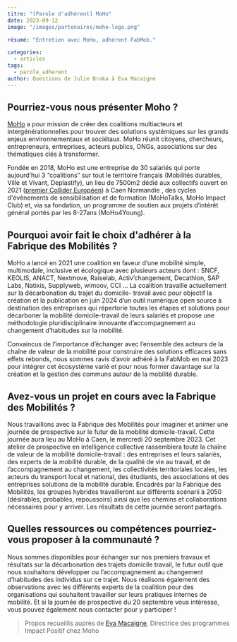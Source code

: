 ```yaml
---
titre: "[Parole d'adhérent] MoHo"
date: 2023-09-12
image: "/images/partenaires/moho-logo.png"

résumé: "Entretien avec MoHo, adhérent FabMob."

categories: 
  - articles
tags: 
  - parole_adherent
author: Questions de Julie Braka à Eva Macaigne
---
```


## Pourriez-vous nous présenter Moho ?

[MoHo](https://www.moho.co/fr/) a pour mission de créer des coalitions multiacteurs et intergénérationnelles pour trouver des solutions systémiques sur les grands enjeux environnementaux et sociétaux. MoHo réunit citoyens, chercheurs, entrepreneurs, entreprises, acteurs publics, ONGs, associations sur des thématiques clés à transformer.
   
Fondée en 2018, MoHo est une entreprise de 30 salariés qui porte aujourd’hui 3 “coalitions” sur tout le territoire français (Mobilités durables, Ville et Vivant, Deplastify), un lieu de 7500m2 dédié aux collectifs ouvert en 2021 ([premier Collider Européen](https://www.caennormandiedeveloppement.fr/investir/numerique/moho-caen/)) à Caen Normandie , des cycles d'événements de sensibilisation et de formation (MoHoTalks, MoHo Impact Club) et, via sa fondation, un programme de soutien aux projets d’intérêt général portés par les 8-27ans (MoHo4Young).

## Pourquoi avoir fait le choix d'adhérer à la Fabrique des Mobilités ?

MoHo a lancé en 2021 une coalition en faveur d’une mobilité simple, multimodale, inclusive et écologique avec plusieurs acteurs dont : SNCF, KEOLIS, ANACT, Nextmove, Raiselab, Activ’changement, Decathlon, SAP Labs, Natixis, Supplyweb, wimoov, CCI … La coalition travaille actuellement sur la décarbonation du trajet du domicile- travail avec pour objectif la création et la publication en juin 2024 d’un outil numérique open source à destination des entreprises qui répertorie toutes les étapes et solutions pour décarboner la mobilité domicile-travail de leurs salariés et propose une méthodologie pluridisciplinaire innovante d’accompagnement au changement d’habitudes sur la mobilité.
   
Convaincus de l’importance d’échanger avec l’ensemble des acteurs de la chaîne de valeur de la mobilité pour construire des solutions efficaces sans effets rebonds, nous sommes ravis d’avoir adhéré à la FabMob en mai 2023 pour intégrer cet écosystème varié et pour nous former davantage sur la création et la gestion des communs autour de la mobilité durable.
 
## Avez-vous un projet en cours avec la Fabrique des Mobilités ?

Nous travaillons avec la Fabrique des Mobilités pour imaginer et animer une journée de prospective sur le futur de la mobilité domicile-travail. Cette journée aura lieu au MoHo à Caen, le mercredi 20 septembre 2023. Cet atelier de prospective en intelligence collective rassemblera toute la chaîne de valeur de la mobilité domicile-travail : des entreprises et leurs salariés, des experts de la mobilité durable, de la qualité de vie au travail, et de l’accompagnement au changement, les collectivités territoriales locales, les acteurs du transport local et national, des étudiants, des associations et des entreprises solutions de la mobilité durable. Encadrés par la Fabrique des Mobilités, les groupes hybrides travailleront sur différents scénarii à 2050 (désirables, probables, repoussoirs) ainsi que les chemins et collaborations nécessaires pour y arriver. Les résultats de cette journée seront partagés.

## Quelles ressources ou compétences pourriez-vous proposer à la communauté ?  

Nous sommes disponibles pour échanger sur nos premiers travaux et résultats sur la décarbonation des trajets domicile travail, le futur outil que nous souhaitons développer ou l’accompagnement au changement d’habitudes des individus sur ce trajet. Nous réalisons également des observations avec les différents experts de la coalition pour des organisations qui souhaitent travailler sur leurs pratiques internes de mobilité. Et si la journée de prospective du 20 septembre vous intéresse, vous pouvez également nous contacter pour y participer !
 
> Propos recueillis auprès de [Eva Macaigne](https://www.linkedin.com/in/eva-macaigne/), Directrice des programmes Impact Positif chez Moho